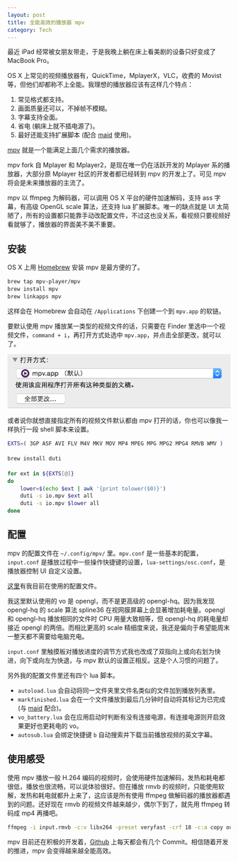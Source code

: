 ```yaml
---
layout: post
title: 全能高效的播放器 mpv
category: Tech
---
```


最近 iPad 经常被女朋友带走，于是我晚上躺在床上看美剧的设备只好变成了 MacBook Pro。

OS X 上常见的视频播放器有，QuickTime，MplayerX，VLC，收费的 Movist 等，但他们却都称不上全能。我理想的播放器应该有这样几个特点：

1. 常见格式都支持。
2. 画面质量还可以，不掉帧不模糊。
3. 字幕支持全面。
4. 省电 (躺床上就不插电源了)。
5. 最好还能支持扩展脚本 (配合 [maid](/tech/2015/04/23/maid-hazel-for-hackers/) 使用)。

[mpv](http://mpv.io) 就是一个能满足上面几个需求的播放器。

mpv fork 自 Mplayer 和 Mplayer2，是现在唯一仍在活跃开发的 Mplayer 系的播放器，大部分原 Mplayer 社区的开发者都已经转到 mpv 的开发上了。可见 mpv 将会是未来播放器的主流了。

mpv 以 ffmpeg 为解码器，可以调用 OS X 平台的硬件加速解码，支持 ass 字幕，有高级 OpenGL scale 算法，还支持 lua 扩展脚本。唯一的缺点就是 UI 太简陋了，所有的设置都只能靠手动改配置文件，不过这也没关系，看视频只要视频好看就够了，播放器的界面美不美不重要。

<!-- more -->

## 安装

OS X 上用 [Homebrew](http://brew.sh) 安装 mpv 是最方便的了。

~~~ bash
brew tap mpv-player/mpv
brew install mpv
brew linkapps mpv
~~~

这样会在 Homebrew 会自动在 `/Applications` 下创建一个到 `mpv.app` 的软链。

要默认使用 mpv 播放某一类型的视频文件的话，只需要在 Finder 里选中一个视频文件，`command + i`，再打开方式处选中 `mpv.app`，并点击全部更改，就可以了。

![](/images/mpv-player/1.png)

或者说你就想直接指定所有的视频文件默认都由 mpv 打开的话，你也可以像我一样执行一段 shell 脚本来设置。

~~~ bash
EXTS=( 3GP ASF AVI FLV M4V MKV MOV MP4 MPEG MPG MPG2 MPG4 RMVB WMV )

brew install duti

for ext in ${EXTS[@]}
do
	lower=$(echo $ext | awk '{print tolower($0)}')
	duti -s io.mpv $ext all
	duti -s io.mpv $lower all
done
~~~

## 配置

mpv 的配置文件在 `~/.config/mpv/` 里。`mpv.conf` 是一些基本的配置，`input.conf` 是播放过程中一些操作快捷键的设置，`lua-settings/osc.conf`，是播放器控制 UI 自定义设置。

[这里](https://github.com/songchenwen/dotfiles/tree/master/mpv)有我目前在使用的配置文件。

我这里默认使用的 vo 是 opengl，而不是更高级的 opengl-hq。因为我发现 opengl-hq 的 scale 算法 spline36 在视网膜屏幕上会显著增加耗电量。opengl 和 opengl-hq 播放相同的文件时 CPU 用量大致相等，但 opengl-hq 的耗电量却接近 opengl 的两倍。而相比更高的 scale 精细度来说，我还是偏向于希望能周末一整天都不需要给电脑充电。

`input.conf` 里触摸板对播放进度的调节方式我也改成了双指向上或向右划为快进，向下或向左为快退，与 mpv 默认的设置正相反。这是个人习惯的问题了。

另外我的配置文件里还有四个 lua 脚本。

- `autoload.lua` 会自动将同一文件夹里文件名类似的文件加到播放列表里。
- `markfinished.lua` 会在一个文件播放到最后几分钟时自动将其标记为已完成 (与 [maid](/tech/2015/04/23/maid-hazel-for-hackers/) 配合)。
- `vo_battery.lua` 会在应用启动时判断有没有连接电源，有连接电源则开启效果更好也更耗电的 vo。
- `autosub.lua` 会绑定快捷键 `b` 自动搜索并下载当前播放视频的英文字幕。

## 使用感受

使用 mpv 播放一般 H.264 编码的视频时，会使用硬件加速解码，发热和耗电都很低，播放也很流畅，可以说体验很好。但在播放 rmvb 的视频时，只能使用软解，发热和耗电就都升上来了，这应该是所有使用 ffmpeg 做解码器的播放器都遇到的问题。还好现在 rmvb 的视频文件越来越少，偶尔下到了，就先用 ffmpeg 转码成 mp4 再播吧。

~~~ bash
ffmpeg -i input.rmvb -c:v libx264 -preset veryfast -crf 18 -c:a copy output.mp4
~~~

mpv 目前还在积极的开发着，[Github](https://github.com/mpv-player/mpv) 上每天都会有几个 Commit。相信随着开发的推进，mpv 会变得越来越全能高效。
